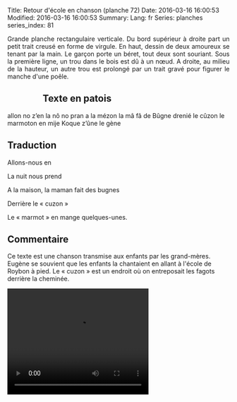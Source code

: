 Title: Retour d'école en chanson (planche 72)
Date: 2016-03-16 16:00:53
Modified: 2016-03-16 16:00:53
Summary: 
Lang: fr
Series: planches
series_index: 81

<p style="text-align:justify;">Grande planche rectangulaire verticale. Du bord supérieur à droite part un petit trait creusé en forme de virgule. En haut, dessin de deux amoureux se tenant par la main. Le garçon porte un béret, tout deux sont souriant. Sous la première ligne, un trou dans le bois est dû à un nœud. A droite, au milieu de la hauteur, un autre trou est prolongé par un trait gravé pour figurer le manche d'une poêle.</p>

<figure class="image-block" style="float: left;">
  <img alt="" src="{static}/images/planche_72.png">
  <figcaption style="max-width: 209px"></figcaption>
</figure>

## Texte en patois
allon no z’en la nô no pran a la mézon la mâ fâ de Bûgne drenié le cûzon le marmoton en mije Koque z’ûne         le  gène

## Traduction
Allons-nous en

La nuit nous prend

A la maison, la maman fait des bugnes

Derrière le « cuzon »

Le « marmot » en mange quelques-unes.

<figure class="image-block" style="float: right;">
  <img alt="" src="{static}/images/planche_72_detail_dessin.png">
  <figcaption style="max-width: 376px"></figcaption>
</figure>




## Commentaire
Ce texte est une chanson transmise aux enfants par les grand-mères.
Eugène se souvient que les enfants la chantaient en allant à l'école de Roybon à pied.
Le « cuzon » est un endroit où on entreposait les fagots derrière la cheminée.


<video width="320" height="240" controls>
  <source src="https://d1njpgd0ygatdn.cloudfront.net/video_72chantee.mp4" type="video/mp4">
</video>
